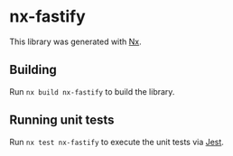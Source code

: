 # nx-fastify

This library was generated with [Nx](https://nx.dev).

## Building

Run `nx build nx-fastify` to build the library.

## Running unit tests

Run `nx test nx-fastify` to execute the unit tests via [Jest](https://jestjs.io).
